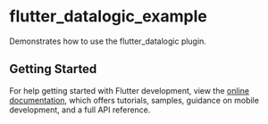 # flutter_datalogic_example

Demonstrates how to use the flutter_datalogic plugin.

## Getting Started

For help getting started with Flutter development, view the
[online documentation](https://docs.flutter.dev/), which offers tutorials,
samples, guidance on mobile development, and a full API reference.
